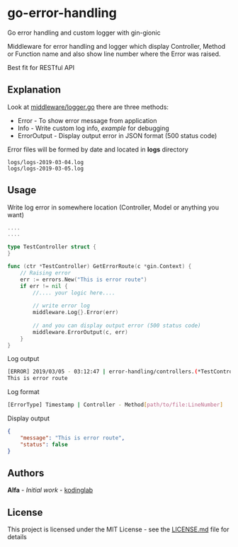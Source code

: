 # go-error-handling
Go error handling and custom logger with gin-gionic

Middleware for error handling and logger which display Controller, Method or Function name and also show line number where the Error was raised.

Best fit for RESTful API 

## Explanation
Look at [middleware/logger.go](https://github.com/kodinglab/go-error-handling/blob/master/middleware/logger.go) there are three methods:
* Error - To show error message from application
* Info - Write custom log info, *example* for debugging
* ErrorOutput - Display output error in JSON format (500 status code)

Error files will be formed by date and located in **logs** directory
```
logs/logs-2019-03-04.log
logs/logs-2019-03-05.log
```

## Usage
Write log error in somewhere location (Controller, Model or anything you want)
```go
....
....

type TestController struct {
}

func (ctr *TestController) GetErrorRoute(c *gin.Context) {
    // Raising error
    err := errors.New("This is error route")
    if err != nil {
        //.... your logic here....
    
        // write error log
        middleware.Log{}.Error(err)
    
        // and you can display output error (500 status code)
        middleware.ErrorOutput(c, err)
    }
}

```
Log output
```bash
[ERROR] 2019/03/05 - 03:12:47 | error-handling/controllers.(*TestController).GetErrorRoute[/home/alfa/apps/go/src/error-handling/controllers/test.go:27]
This is error route
```
Log format
```bash
[ErrorType] Timestamp | Controller - Method[path/to/file:LineNumber]
```
Display output
```json
{
    "message": "This is error route",
    "status": false
}
```

## Authors
**Alfa** - *Initial work* - [kodinglab](https://github.com/kodinglab)

## License

This project is licensed under the MIT License - see the [LICENSE.md](LICENSE.md) file for details
